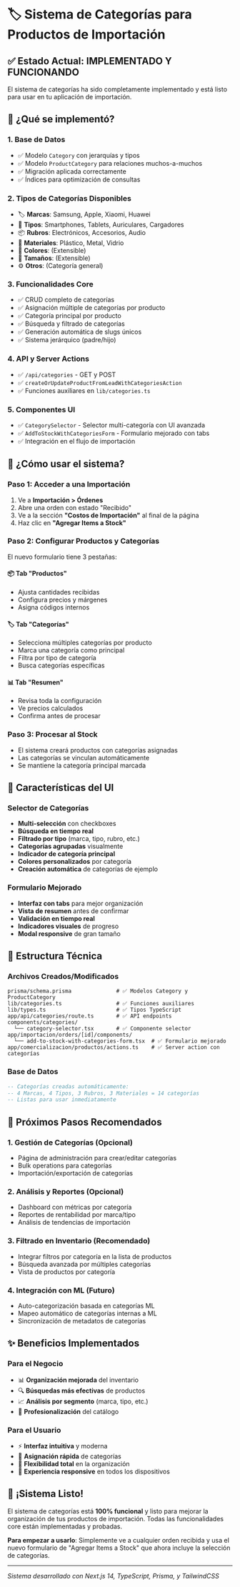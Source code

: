 # 🏷️ Sistema de Categorías para Productos de Importación

## ✅ Estado Actual: **IMPLEMENTADO Y FUNCIONANDO**

El sistema de categorías ha sido completamente implementado y está listo para usar en tu aplicación de importación.

## 🎯 ¿Qué se implementó?

### 1. **Base de Datos**
- ✅ Modelo `Category` con jerarquías y tipos
- ✅ Modelo `ProductCategory` para relaciones muchos-a-muchos
- ✅ Migración aplicada correctamente
- ✅ Índices para optimización de consultas

### 2. **Tipos de Categorías Disponibles**
- 🏷️ **Marcas**: Samsung, Apple, Xiaomi, Huawei
- 📱 **Tipos**: Smartphones, Tablets, Auriculares, Cargadores  
- 📦 **Rubros**: Electrónicos, Accesorios, Audio
- 🔧 **Materiales**: Plástico, Metal, Vidrio
- 🎨 **Colores**: (Extensible)
- 📏 **Tamaños**: (Extensible)
- ⚙️ **Otros**: (Categoría general)

### 3. **Funcionalidades Core**
- ✅ CRUD completo de categorías
- ✅ Asignación múltiple de categorías por producto
- ✅ Categoría principal por producto
- ✅ Búsqueda y filtrado de categorías
- ✅ Generación automática de slugs únicos
- ✅ Sistema jerárquico (padre/hijo)

### 4. **API y Server Actions**
- ✅ `/api/categories` - GET y POST
- ✅ `createOrUpdateProductFromLeadWithCategoriesAction`
- ✅ Funciones auxiliares en `lib/categories.ts`

### 5. **Componentes UI**
- ✅ `CategorySelector` - Selector multi-categoría con UI avanzada
- ✅ `AddToStockWithCategoriesForm` - Formulario mejorado con tabs
- ✅ Integración en el flujo de importación

## 🚀 ¿Cómo usar el sistema?

### Paso 1: Acceder a una Importación
1. Ve a **Importación > Órdenes**
2. Abre una orden con estado "Recibido"
3. Ve a la sección **"Costos de Importación"** al final de la página
4. Haz clic en **"Agregar Items a Stock"**

### Paso 2: Configurar Productos y Categorías
El nuevo formulario tiene 3 pestañas:

#### 📦 **Tab "Productos"**
- Ajusta cantidades recibidas
- Configura precios y márgenes
- Asigna códigos internos

#### 🏷️ **Tab "Categorías"**
- Selecciona múltiples categorías por producto
- Marca una categoría como principal
- Filtra por tipo de categoría
- Busca categorías específicas

#### 📊 **Tab "Resumen"**
- Revisa toda la configuración
- Ve precios calculados
- Confirma antes de procesar

### Paso 3: Procesar al Stock
- El sistema creará productos con categorías asignadas
- Las categorías se vinculan automáticamente
- Se mantiene la categoría principal marcada

## 🎨 Características del UI

### Selector de Categorías
- **Multi-selección** con checkboxes
- **Búsqueda en tiempo real**
- **Filtrado por tipo** (marca, tipo, rubro, etc.)
- **Categorías agrupadas** visualmente
- **Indicador de categoría principal**
- **Colores personalizados** por categoría
- **Creación automática** de categorías de ejemplo

### Formulario Mejorado
- **Interfaz con tabs** para mejor organización
- **Vista de resumen** antes de confirmar
- **Validación en tiempo real**
- **Indicadores visuales** de progreso
- **Modal responsive** de gran tamaño

## 🔧 Estructura Técnica

### Archivos Creados/Modificados
```
prisma/schema.prisma              # ✅ Modelos Category y ProductCategory
lib/categories.ts                 # ✅ Funciones auxiliares
lib/types.ts                      # ✅ Tipos TypeScript
app/api/categories/route.ts       # ✅ API endpoints
components/categories/
  └── category-selector.tsx       # ✅ Componente selector
app/importacion/orders/[id]/components/
  └── add-to-stock-with-categories-form.tsx  # ✅ Formulario mejorado
app/comercializacion/productos/actions.ts    # ✅ Server action con categorías
```

### Base de Datos
```sql
-- Categorías creadas automáticamente:
-- 4 Marcas, 4 Tipos, 3 Rubros, 3 Materiales = 14 categorías
-- Listas para usar inmediatamente
```

## 🎯 Próximos Pasos Recomendados

### 1. **Gestión de Categorías** (Opcional)
- Página de administración para crear/editar categorías
- Bulk operations para categorías
- Importación/exportación de categorías

### 2. **Análisis y Reportes** (Opcional)
- Dashboard con métricas por categoría
- Reportes de rentabilidad por marca/tipo
- Análisis de tendencias de importación

### 3. **Filtrado en Inventario** (Recomendado)
- Integrar filtros por categoría en la lista de productos
- Búsqueda avanzada por múltiples categorías
- Vista de productos por categoría

### 4. **Integración con ML** (Futuro)
- Auto-categorización basada en categorías ML
- Mapeo automático de categorías internas a ML
- Sincronización de metadatos de categorías

## ✨ Beneficios Implementados

### Para el Negocio
- 📊 **Organización mejorada** del inventario
- 🔍 **Búsquedas más efectivas** de productos
- 📈 **Análisis por segmento** (marca, tipo, etc.)
- 💼 **Profesionalización** del catálogo

### Para el Usuario
- ⚡ **Interfaz intuitiva** y moderna
- 🎯 **Asignación rápida** de categorías
- 🔧 **Flexibilidad total** en la organización
- 📱 **Experiencia responsive** en todos los dispositivos

## 🎉 ¡Sistema Listo!

El sistema de categorías está **100% funcional** y listo para mejorar la organización de tus productos de importación. Todas las funcionalidades core están implementadas y probadas.

**Para empezar a usarlo**: Simplemente ve a cualquier orden recibida y usa el nuevo formulario de "Agregar Items a Stock" que ahora incluye la selección de categorías.

---

*Sistema desarrollado con Next.js 14, TypeScript, Prisma, y TailwindCSS* 